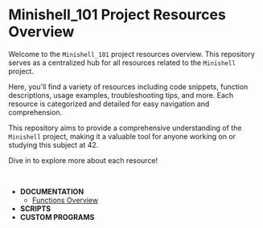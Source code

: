 # Minishell_101 Project Resources Overview

Welcome to the `Minishell_101` project resources overview. This repository serves as a centralized hub for all resources related to the `Minishell` project.

Here, you'll find a variety of resources including code snippets, function descriptions, usage examples, troubleshooting tips, and more. Each resource is categorized and detailed for easy navigation and comprehension.

This repository aims to provide a comprehensive understanding of the `Minishell` project, making it a valuable tool for anyone working on or studying this subject at 42.

Dive in to explore more about each resource!

<br>

- **DOCUMENTATION**
  + [Functions Overview](https://github.com/maitreverge/minishell_101/blob/3b378e14123888a2d02b868a2b4bd151bc954fdb/ressources/maitreverge/functions_overview/README.md)
- **SCRIPTS**
- **CUSTOM PROGRAMS**

</br>

